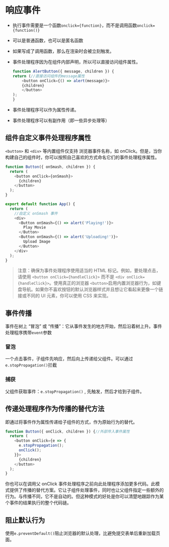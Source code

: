 # 响应事件

- 执行事件需要是一个函数`onclick={function}`，而不是调用函数`onclick={function()}`
- 可以是普通函数，也可以是匿名函数
- 如果写成了调用函数，那么在渲染时会被立刻触发。
- 事件处理程序因为在组件内部声明，所以可以直接访问组件属性。

    ```js
    function AlertButton({ message, children }) {
    return (//直接访问组件的message属性
        <button onClick={() => alert(message)}>
        {children}
        </button>
    );
    }
    ```

- 事件处理程序可以作为属性传递。
- 事件处理程序可以有副作用（即一些异步处理等）

## 组件自定义事件处理程序属性

`<button>` 和 `<div>` 等内置组件仅支持 浏览器事件名称，如 onClick。但是，当你构建自己的组件时，你可以按照自己喜欢的方式命名它们的事件处理程序属性。

```js
function Button({ onSmash, children }) {
  return (
    <button onClick={onSmash}>
      {children}
    </button>
  );
}

export default function App() {
  return (
    //自定义 onSmash 事件
    <div>
      <Button onSmash={() => alert('Playing!')}>
        Play Movie
      </Button>
      <Button onSmash={() => alert('Uploading!')}>
        Upload Image
      </Button>
    </div>
  );
}
```

>注意：确保为事件处理程序使用适当的 HTML 标记。例如，要处理点击，请使用 `<button onClick={handleClick}>` 而不是 `<div onClick={handleClick}>`。使用真正的浏览器 `<button>`启用内置浏览器行为，如键盘导航。如果你不喜欢按钮的默认浏览器样式并且想让它看起来更像一个链接或不同的 UI 元素，你可以使用 CSS 来实现。

## 事件传播

事件在树上 “冒泡” 或 “传播”：它从事件发生的地方开始，然后沿着树上升。事件处理程序携带`event`参数

### 冒泡

一个点击事件，子组件先响应，然后向上传递给父组件。可以通过`e.stopPropagation()`拦截

### 捕获

父组件获取事件：`e.stopPropagation()` , 先触发，然后才给到子组件。

## 传递处理程序作为传播的替代方法

即通过将事件作为属性传递给子组件的方式，作为原始行为的替代。

```js
function Button({ onClick, children }) {//外部传入事件属性
  return (
    <button onClick={e => {
      e.stopPropagation();
      onClick();
    }}>
      {children}
    </button>
  );
}
```

你也可以在调用父 onClick 事件处理程序之前向此处理程序添加更多代码。此模式提供了传播的替代方案。它让子组件处理事件，同时也让父组件指定一些额外的行为。与传播不同，它不是自动的。但这种模式的好处是你可以清楚地跟踪作为某个事件的结果执行的整个代码链。

## 阻止默认行为

使用`e.preventDefault()`阻止浏览器的默认处理，比避免提交表单后重新加载页面。
